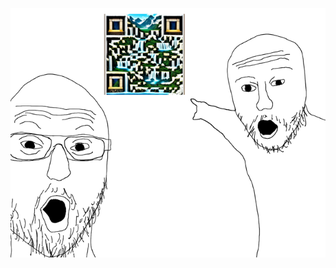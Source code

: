 ![Здесь должен быть меме... [Чекайте мою новую штуку!!!](https://github.com/holy-jesus/HolyImageDownloader)](https://github.com/holy-jesus/holy-jesus/blob/036800b653f023cdff7391fc24f227b90ae501c5/githubmeme.png)
